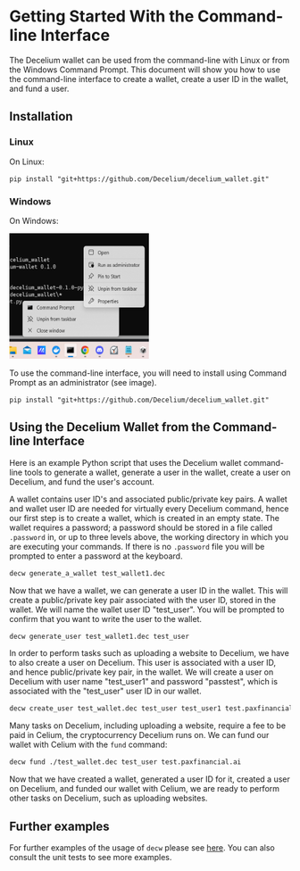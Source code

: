 # Getting Started With the Command-line Interface

The Decelium wallet can be used from the command-line with Linux or from the Windows Command Prompt. This document will show you how to use the command-line interface to create a wallet, create a user ID in the wallet, and fund a user.

## Installation

### Linux

On Linux:

    pip install "git+https://github.com/Decelium/decelium_wallet.git"

### Windows

On Windows:

<img src="./run_as_administrator.png" alt="How to run as administrator" width="250" height="225">

To use the command-line interface, you will need to install using Command Prompt as an administrator (see image).

    pip install "git+https://github.com/Decelium/decelium_wallet.git" 
  
## Using the Decelium Wallet from the Command-line Interface

Here is an example Python script that uses the Decelium wallet command-line tools to generate a wallet, generate a user in the wallet, create a user on Decelium, and fund the user's account.

A wallet contains user ID's and associated public/private key pairs.  A wallet and wallet user ID are needed for virtually every Decelium command, hence our first step is to create a wallet, which is created in an empty state.  The wallet requires a password; a password should be stored in a file called `.password` in, or up to three levels above, the working directory in which you are executing your commands.  If there is no `.password` file you will be prompted to enter a password at the keyboard. 
```bash
decw generate_a_wallet test_wallet1.dec
```
Now that we have a wallet, we can generate a user ID in the wallet. This will create a public/private key pair associated with the user ID, stored in the wallet.  We will name the wallet user ID "test_user". You will be prompted to confirm that you want to write the user to the wallet.
```bash
decw generate_user test_wallet1.dec test_user
```
In order to perform tasks such as uploading a website to Decelium, we have to also create a user on Decelium. This user is associated with a user ID, and hence public/private key pair, in the wallet.  We will create a user on Decelium with user name "test_user1" and password "passtest", which is associated with the "test_user" user ID in our wallet.
```bash
decw create_user test_wallet.dec test_user test_user1 test.paxfinancial.ai passtest
```
Many tasks on Decelium, including uploading a website, require a fee to be paid in Celium, the cryptocurrency Decelium runs on. We can fund our wallet with Celium with the `fund` command:
```bash
decw fund ./test_wallet.dec test_user test.paxfinancial.ai
```
Now that we have created a wallet, generated a user ID for it, created a user on Decelium, and funded our wallet with Celium, we are ready to perform other tasks on Decelium, such as uploading websites.

## Further examples

For further examples of the usage of `decw` please see [here](./CLI_USAGE_EXAMPLES.md). You can also consult the unit tests to see more examples.

 